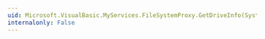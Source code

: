 ```yaml
---
uid: Microsoft.VisualBasic.MyServices.FileSystemProxy.GetDriveInfo(System.String)
internalonly: False
---
```

